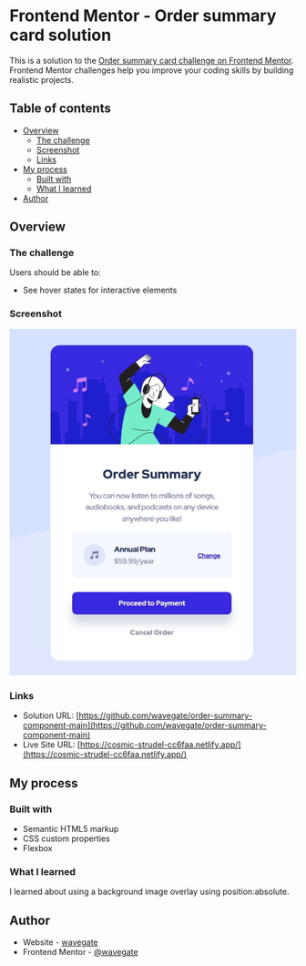 # Frontend Mentor - Order summary card solution

This is a solution to the [Order summary card challenge on Frontend Mentor](https://www.frontendmentor.io/challenges/order-summary-component-QlPmajDUj). Frontend Mentor challenges help you improve your coding skills by building realistic projects.

## Table of contents

- [Overview](#overview)
  - [The challenge](#the-challenge)
  - [Screenshot](#screenshot)
  - [Links](#links)
- [My process](#my-process)
  - [Built with](#built-with)
  - [What I learned](#what-i-learned)
- [Author](#author)

## Overview

### The challenge

Users should be able to:

- See hover states for interactive elements

### Screenshot

![](./screenshot.jpg)

### Links

- Solution URL: [https://github.com/wavegate/order-summary-component-main](https://github.com/wavegate/order-summary-component-main)
- Live Site URL: [https://cosmic-strudel-cc6faa.netlify.app/](https://cosmic-strudel-cc6faa.netlify.app/)

## My process

### Built with

- Semantic HTML5 markup
- CSS custom properties
- Flexbox

### What I learned

I learned about using a background image overlay using position:absolute.

## Author

- Website - [wavegate](https://github.com/wavegate)
- Frontend Mentor - [@wavegate](https://www.frontendmentor.io/profile/wavegate)
